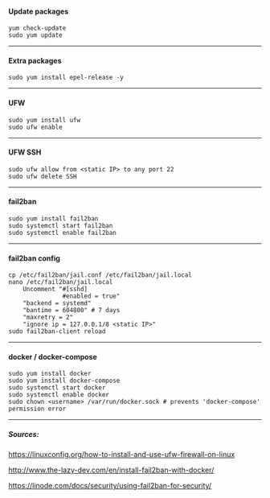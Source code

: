 #### Update packages 
    yum check-update
    sudo yum update
___
#### Extra packages
    sudo yum install epel-release -y
___
#### UFW 
    sudo yum install ufw
    sudo ufw enable
___
#### UFW SSH
    sudo ufw allow from <static IP> to any port 22
    sudo ufw delete SSH
___
#### fail2ban
    sudo yum install fail2ban
    sudo systemctl start fail2ban
    sudo systemctl enable fail2ban
___
#### fail2ban config   
    cp /etc/fail2ban/jail.conf /etc/fail2ban/jail.local
    nano /etc/fail2ban/jail.local
        Uncomment "#[sshd]
                   #enabled = true"
        "backend = systemd" 
        "bantime = 604800" # 7 days
        "maxretry = 2"
        "ignore ip = 127.0.0.1/8 <static IP>"  
    sudo fail2ban-client reload
___
#### docker / docker-compose
    sudo yum install docker
    sudo yum install docker-compose
    sudo systemctl start docker
    sudo systemctl enable docker
    sudo chown <username> /var/run/docker.sock # prevents 'docker-compose' permission error
___
##### Sources:
https://linuxconfig.org/how-to-install-and-use-ufw-firewall-on-linux

http://www.the-lazy-dev.com/en/install-fail2ban-with-docker/

https://linode.com/docs/security/using-fail2ban-for-security/
